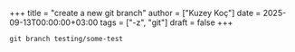 +++
title = "create a new git branch"
author = ["Kuzey Koç"]
date = 2025-09-13T00:00:00+03:00
tags = ["-z", "git"]
draft = false
+++

```shell
git branch testing/some-test
```
